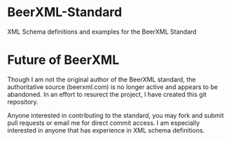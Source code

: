 BeerXML-Standard
================

XML Schema definitions and examples for the BeerXML Standard

Future of BeerXML
================

Though I am not the original author of the BeerXML standard, the authoritative source (beerxml.com) is no longer active and appears to be abandoned.  In an effort to resurect the project, I have created this git repository.

Anyone interested in contributing to the standard, you may fork and submit pull requests or email me for direct commit access.  I am especially interested in anyone that has experience in XML schema definitions.
